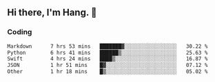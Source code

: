 ## Hi there, I'm Hang. 👋

### Coding

<!--START_SECTION:waka-->

```txt
Markdown      7 hrs 53 mins   ███████▓░░░░░░░░░░░░░░░░░   30.22 %
Python        6 hrs 41 mins   ██████▒░░░░░░░░░░░░░░░░░░   25.63 %
Swift         4 hrs 24 mins   ████▒░░░░░░░░░░░░░░░░░░░░   16.87 %
JSON          1 hr 51 mins    █▓░░░░░░░░░░░░░░░░░░░░░░░   07.12 %
Other         1 hr 18 mins    █▒░░░░░░░░░░░░░░░░░░░░░░░   05.02 %
```

<!--END_SECTION:waka-->

